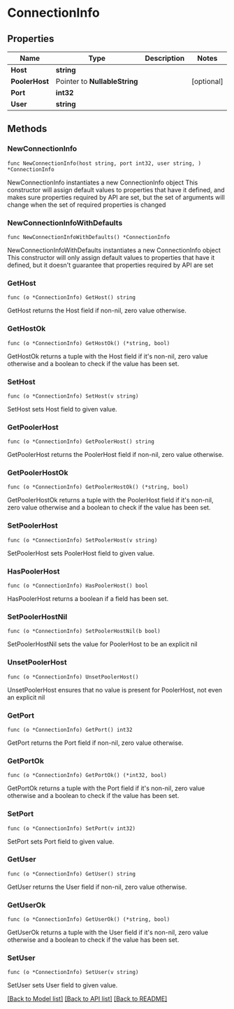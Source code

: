 # ConnectionInfo

## Properties

Name | Type | Description | Notes
------------ | ------------- | ------------- | -------------
**Host** | **string** |  | 
**PoolerHost** | Pointer to **NullableString** |  | [optional] 
**Port** | **int32** |  | 
**User** | **string** |  | 

## Methods

### NewConnectionInfo

`func NewConnectionInfo(host string, port int32, user string, ) *ConnectionInfo`

NewConnectionInfo instantiates a new ConnectionInfo object
This constructor will assign default values to properties that have it defined,
and makes sure properties required by API are set, but the set of arguments
will change when the set of required properties is changed

### NewConnectionInfoWithDefaults

`func NewConnectionInfoWithDefaults() *ConnectionInfo`

NewConnectionInfoWithDefaults instantiates a new ConnectionInfo object
This constructor will only assign default values to properties that have it defined,
but it doesn't guarantee that properties required by API are set

### GetHost

`func (o *ConnectionInfo) GetHost() string`

GetHost returns the Host field if non-nil, zero value otherwise.

### GetHostOk

`func (o *ConnectionInfo) GetHostOk() (*string, bool)`

GetHostOk returns a tuple with the Host field if it's non-nil, zero value otherwise
and a boolean to check if the value has been set.

### SetHost

`func (o *ConnectionInfo) SetHost(v string)`

SetHost sets Host field to given value.


### GetPoolerHost

`func (o *ConnectionInfo) GetPoolerHost() string`

GetPoolerHost returns the PoolerHost field if non-nil, zero value otherwise.

### GetPoolerHostOk

`func (o *ConnectionInfo) GetPoolerHostOk() (*string, bool)`

GetPoolerHostOk returns a tuple with the PoolerHost field if it's non-nil, zero value otherwise
and a boolean to check if the value has been set.

### SetPoolerHost

`func (o *ConnectionInfo) SetPoolerHost(v string)`

SetPoolerHost sets PoolerHost field to given value.

### HasPoolerHost

`func (o *ConnectionInfo) HasPoolerHost() bool`

HasPoolerHost returns a boolean if a field has been set.

### SetPoolerHostNil

`func (o *ConnectionInfo) SetPoolerHostNil(b bool)`

 SetPoolerHostNil sets the value for PoolerHost to be an explicit nil

### UnsetPoolerHost
`func (o *ConnectionInfo) UnsetPoolerHost()`

UnsetPoolerHost ensures that no value is present for PoolerHost, not even an explicit nil
### GetPort

`func (o *ConnectionInfo) GetPort() int32`

GetPort returns the Port field if non-nil, zero value otherwise.

### GetPortOk

`func (o *ConnectionInfo) GetPortOk() (*int32, bool)`

GetPortOk returns a tuple with the Port field if it's non-nil, zero value otherwise
and a boolean to check if the value has been set.

### SetPort

`func (o *ConnectionInfo) SetPort(v int32)`

SetPort sets Port field to given value.


### GetUser

`func (o *ConnectionInfo) GetUser() string`

GetUser returns the User field if non-nil, zero value otherwise.

### GetUserOk

`func (o *ConnectionInfo) GetUserOk() (*string, bool)`

GetUserOk returns a tuple with the User field if it's non-nil, zero value otherwise
and a boolean to check if the value has been set.

### SetUser

`func (o *ConnectionInfo) SetUser(v string)`

SetUser sets User field to given value.



[[Back to Model list]](../README.md#documentation-for-models) [[Back to API list]](../README.md#documentation-for-api-endpoints) [[Back to README]](../README.md)


